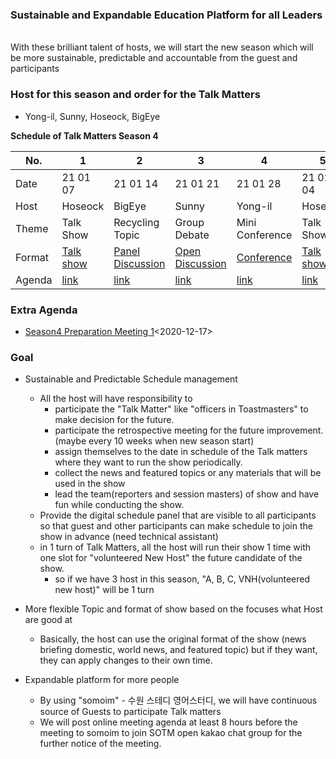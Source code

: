 
### Sustainable and Expandable Education Platform for all Leaders 
<br> With these brilliant talent of hosts, we will start the new season which will be more sustainable, predictable and accountable from the guest and participants

### Host for this season and order for the Talk Matters
* Yong-il, Sunny, Hoseock, BigEye


**Schedule of Talk Matters Season 4**

| No. | 1 | 2 | 3 | 4 | 5 | 6 | 7 | 8 | 9 | 10 |
| --- | --- | --- | --- | --- | --- | --- | --- | --- | --- | --- |
| Date | 21 01 07 | 21 01 14 | 21 01 21 |21 01 28 | 21 02 04  | 21 02 18 | 21 02 25 | 21 03 04 | 21 03 11 | 21 03 18 |
| Host | Hoseock| BigEye | Sunny| Yong-il | Hoseock | Hoseock | Hoseock| Sunny | Yong-il | BigEye
| Theme | Talk Show | Recycling Topic | Group Debate | Mini Conference | Talk Show| Talk Show  | Talk Show | Talk Show | Mini Conference | Recycling Topic 
| Format | [Talk show](https://github.com/seock04/TalkMatters/blob/main/TalkMatters_Original_Format.md) | [Panel Discussion](https://github.com/seock04/TalkMatters/blob/main/TalkMatters_Panel_Discussion_format.md) | [Open Discussion](https://github.com/seock04/TalkMatters/blob/main/TalkMatters_Open_Discussion_format.md) | [Conference](https://github.com/seock04/TalkMatters/blob/main/TalkMatters_Conference_format.md) | [Talk show](https://github.com/seock04/TalkMatters/blob/main/TalkMatters_Original_Format.md)| [Talk show](https://github.com/seock04/TalkMatters/blob/main/TalkMatters_Original_Format.md) | [Talk Show](https://github.com/seock04/TalkMatters/blob/main/TalkMatters_Original_Format.md)| [Talk Show](https://github.com/seock04/TalkMatters/blob/main/TalkMatters_Original_Format.md) | [Conference](https://github.com/seock04/TalkMatters/blob/main/TalkMatters_Conference_format.md) | [Panel Discussion](https://github.com/seock04/TalkMatters/blob/main/TalkMatters_Panel_Discussion_format.md)
| Agenda | [link](./Season4_1st.md) | [link](./Season4_2nd.md) | [link](./Season4_3rd.md) | [link](./Season4_4th.md) | [link](./Season4_5th.md)| [link](./Season4_6th.md) | [link](./Season4_7th.md) | [link](./Season4_8th.md) | [link](./Season4_9th.md) | [link](./Season4_10th.md)


### Extra Agenda
* [Season4 Preparation Meeting 1](./Preparation%20Meeting%201%202020%2012%2017.md)<2020-12-17>

### Goal
* Sustainable and Predictable Schedule management
  * All the host will have responsibility to
    * participate the "Talk Matter" like "officers in Toastmasters" to make decision for the future.
    * participate the retrospective meeting for the future improvement.(maybe every 10 weeks when new season start)
    * assign themselves to the date in schedule of the Talk matters where they want to run the show periodically.
    * collect the news and featured topics or any materials that will be used in the show
    * lead the team(reporters and session masters) of show and have fun while conducting the show.
  * Provide the digital schedule panel that are visible to all participants so that guest and other participants can make schedule to join the show in advance (need technical assistant)
  * in 1 turn of Talk Matters, all the host will run their show 1 time with one slot for "volunteered New Host" the future candidate of the show.
    * so if we have 3 host in this season, "A, B, C, VNH(volunteered new host)" will be 1 turn

* More flexible Topic and format of show based on the focuses what Host are good at
  * Basically, the host can use the original format of the show (news briefing domestic, world news, and featured topic) but if they want, they can apply changes to their own time.

* Expandable platform for more people 
  * By using "somoim" - 수원 스테디 영어스터디, we will have continuous source of Guests to participate Talk matters 
  * We will post online meeting agenda at least 8 hours before the meeting to somoim to join SOTM open kakao chat group for the further notice of the meeting.


  

